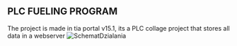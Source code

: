 ## PLC FUELING PROGRAM 
The project is made in tia portal v15.1, its a PLC collage project that stores all data in a webserver 
![SchematDzialania](https://github.com/user-attachments/assets/3c0295a4-e1b0-473d-8990-b94a77fb6da1)
